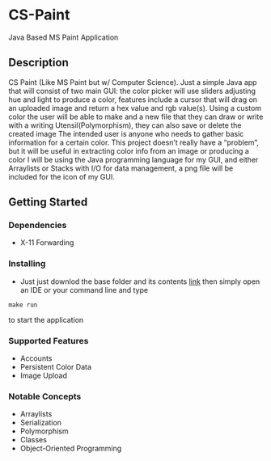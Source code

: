 # CS-Paint

Java Based MS Paint Application

## Description

CS Paint (Like MS Paint but w/ Computer Science). Just a simple Java app that will consist of two main GUI: the color picker will use sliders adjusting hue and light to produce a color, features include a cursor that will drag on an uploaded image and return a hex value and rgb value(s). 
Using a custom color the user will be able to make and a new file that they can draw or write with a writing Utensil(Polymorphism), they can also save or delete the created image
The intended user is anyone who needs to gather basic information for a certain color. This project doesn’t really have a “problem”, but it will be useful in extracting color info from an image or producing a color 
I will be using the Java programming language for my GUI, and either Arraylists or Stacks with I/O for data management, a png file will be included for the icon of my GUI.

## Getting Started

### Dependencies

* X-11 Forwarding

### Installing

* Just just downlod the base folder and its contents [link](https://testflight.apple.com/join/947cRtnp) then simply open an IDE or your command line and type 

 ```make run ```

to start the application

### Supported Features
* Accounts
* Persistent Color Data
* Image Upload

### Notable Concepts
* Arraylists
* Serialization
* Polymorphism
* Classes
* Object-Oriented Programming
